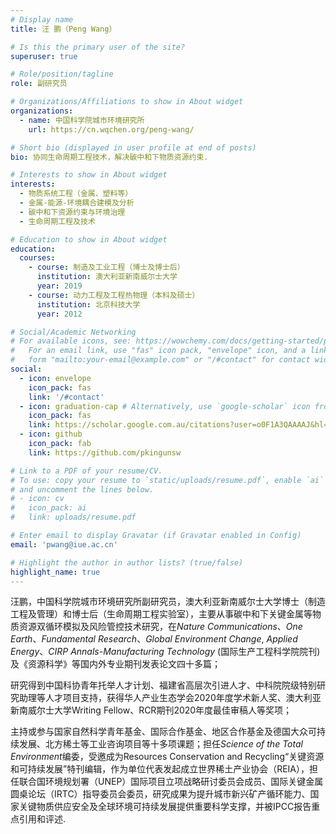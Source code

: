 ```yaml
---
# Display name
title: 汪 鹏（Peng Wang）

# Is this the primary user of the site?
superuser: true

# Role/position/tagline
role: 副研究员

# Organizations/Affiliations to show in About widget
organizations:
  - name: 中国科学院城市环境研究所
    url: https://cn.wqchen.org/peng-wang/

# Short bio (displayed in user profile at end of posts)
bio: 协同生命周期工程技术，解决碳中和下物质资源约束.

# Interests to show in About widget
interests:
  - 物质系统工程（金属、塑料等）
  - 金属-能源-环境耦合建模及分析
  - 碳中和下资源约束与环境治理
  - 生命周期工程及技术

# Education to show in About widget
education:
  courses:
    - course: 制造及工业工程（博士及博士后）
      institution: 澳大利亚新南威尔士大学
      year: 2019
    - course: 动力工程及工程热物理（本科及硕士）
      institution: 北京科技大学
      year: 2012

# Social/Academic Networking
# For available icons, see: https://wowchemy.com/docs/getting-started/page-builder/#icons
#   For an email link, use "fas" icon pack, "envelope" icon, and a link in the
#   form "mailto:your-email@example.com" or "/#contact" for contact widget.
social:
  - icon: envelope
    icon_pack: fas
    link: '/#contact'
  - icon: graduation-cap # Alternatively, use `google-scholar` icon from `ai` icon pack
    icon_pack: fas
    link: https://scholar.google.com.au/citations?user=o0F1A3QAAAAJ&hl=zh-CN&authuser=1
  - icon: github
    icon_pack: fab
    link: https://github.com/pkingunsw

# Link to a PDF of your resume/CV.
# To use: copy your resume to `static/uploads/resume.pdf`, enable `ai` icons in `params.toml`,
# and uncomment the lines below.
# - icon: cv
#   icon_pack: ai
#   link: uploads/resume.pdf

# Enter email to display Gravatar (if Gravatar enabled in Config)
email: 'pwang@iue.ac.cn'

# Highlight the author in author lists? (true/false)
highlight_name: true
---
```


汪鹏，中国科学院城市环境研究所副研究员，澳大利亚新南威尔士大学博士（制造工程及管理）和博士后（生命周期工程实验室），主要从事碳中和下关键金属等物质资源双循环模拟及风险管控技术研究，在*Nature Communications*、*One Earth*、*Fundamental Research*、*Global Environment Change*, *Applied Energy*、*CIRP Annals-Manufacturing Technology* (国际生产工程科学院院刊)及《资源科学》等国内外专业期刊发表论文四十多篇；

研究得到中国科协青年托举人才计划、福建省高层次引进人才、中科院院级特别研究助理等人才项目支持，获得华人产业生态学会2020年度学术新人奖、澳大利亚新南威尔士大学Writing Fellow、RCR期刊2020年度最佳审稿人等奖项；

主持或参与国家自然科学青年基金、国际合作基金、地区合作基金及德国大众可持续发展、北方稀土等工业咨询项目等十多项课题；担任*Science of the Total Environment*编委，受邀成为Resources Conservation and Recycling“关键资源和可持续发展”特刊编辑，作为单位代表发起成立世界稀土产业协会（REIA），担任联合国环境规划署（UNEP）国际项目立项战略研讨委员会成员、国际关键金属圆桌论坛（IRTC）指导委员会委员，研究成果为提升城市新兴矿产循环能力、国家关键物质供应安全及全球环境可持续发展提供重要科学支撑，并被IPCC报告重点引用和评述.



